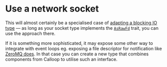 # Use a network socket

This will almost certainly be a specialised case of [adapting a blocking IO type](ch04-03-use-blocking-io-types.md) — as long as your socket type implements the [`AsRawFd`](https://doc.rust-lang.org/stable/std/os/unix/io/trait.AsRawFd.html) trait, you can use the approach there.

If it is something more sophisticated, it may expose some other way to integrate with event loops eg. exposing a file descriptor for notification like [ZeroMQ does](ch03-00-a-full-example-zeromq.md). In that case you can create a new type that combines components from Calloop to utilise such an interface.